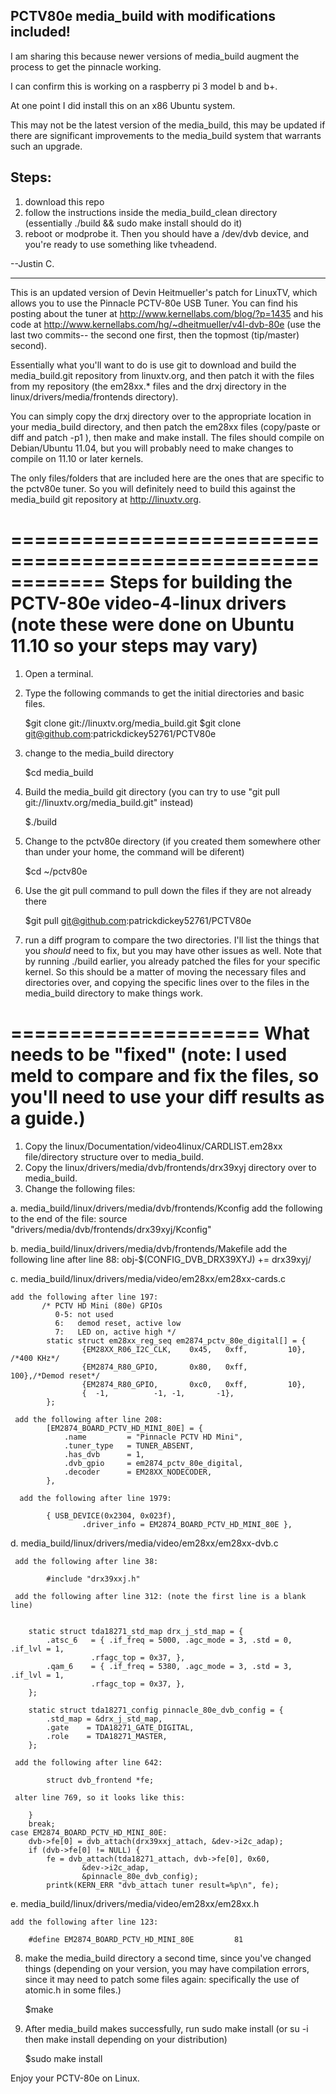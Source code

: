 ## PCTV80e media_build with modifications included!

I am sharing this because newer versions of media_build augment the process to get the pinnacle working.

I can confirm this is working on a raspberry pi 3 model b and b+.

At one point I did install this on an x86 Ubuntu system.

This may not be the latest version of the media_build, this may be updated if there are significant improvements to the media_build system that warrants such an upgrade.

## Steps:

1. download this repo
2. follow the instructions inside the media_build_clean directory (essentially ./build && sudo make install should do it) 
3. reboot or modprobe it. Then you should have a /dev/dvb device, and you're ready to use something like tvheadend.

--Justin C.

--------------------------------------------


This is an updated version of Devin Heitmueller's patch for LinuxTV, which allows you to use the Pinnacle PCTV-80e USB Tuner.
You can find his posting about the tuner at http://www.kernellabs.com/blog/?p=1435 and his code at http://www.kernellabs.com/hg/~dheitmueller/v4l-dvb-80e
(use the last two commits-- the second one first, then the topmost (tip/master) second).

Essentially what you'll want to do is use git to download and build the media_build.git repository from linuxtv.org, and then patch it
with the files from my repository (the em28xx.* files and the drxj directory in the linux/drivers/media/frontends directory).

You can simply copy the drxj directory over to the appropriate location in your media_build directory, and then patch the em28xx files (copy/paste or diff
and patch -p1 ), then make and make install.  The files should compile on Debian/Ubuntu 11.04, but you will probably need to make changes to compile on 11.10 or later kernels.

The only files/folders that are included here are the ones that are specific to the pctv80e tuner. So you will definitely need to build this against
the media_build git repository at http://linuxtv.org.

============================================================
Steps for building the PCTV-80e video-4-linux drivers (note these were done on Ubuntu 11.10 so your steps may vary)
============================================================

1. Open a terminal.
2. Type the following commands to get the initial directories and basic files.

    $git clone git://linuxtv.org/media_build.git
    $git clone git@github.com:patrickdickey52761/PCTV80e
3. change to the media_build directory

	$cd media_build
    
4. Build the media_build git directory (you can try to use "git pull git://linuxtv.org/media_build.git" instead)

	$./build
    
5.  Change to the pctv80e directory (if you created them somewhere other than under your home, the command will be diferent)

    $cd ~/pctv80e

6.  Use the git pull command to pull down the files if they are not already there

    $git pull git@github.com:patrickdickey52761/PCTV80e

7.  run a diff program to compare the two directories. I'll list the things that you *should* need to fix, but you
may have other issues as well.  Note that by running ./build earlier, you already patched the files for your
specific kernel. So this should be a matter of moving the necessary files and directories over, and copying the 
specific lines over to the files in the media_build directory to make things work.

=====================
What needs to be "fixed" (note: I used meld to compare and fix the files, so you'll need to use your diff results
   as a guide.)
=====================

1.  Copy the linux/Documentation/video4linux/CARDLIST.em28xx file/directory structure over to media_build.
2.  Copy the linux/drivers/media/dvb/frontends/drx39xyj directory over to media_build.
3.  Change the following files:

a.  media_build/linux/drivers/media/dvb/frontends/Kconfig
    add the following to the end of the file:
         source "drivers/media/dvb/frontends/drx39xyj/Kconfig"

b.  media_build/linux/drivers/media/dvb/frontends/Makefile
    add the following line after line 88:
         obj-$(CONFIG_DVB_DRX39XYJ) += drx39xyj/

c.  media_build/linux/drivers/media/video/em28xx/em28xx-cards.c

    add the following after line 197:
           /* PCTV HD Mini (80e) GPIOs
   			  0-5: not used
   			  6:   demod reset, active low
   			  7:   LED on, active high */
			static struct em28xx_reg_seq em2874_pctv_80e_digital[] = {
					{EM28XX_R06_I2C_CLK,    0x45,   0xff,		  10}, /*400 KHz*/
					{EM2874_R80_GPIO,       0x80,   0xff,		  100},/*Demod reset*/
					{EM2874_R80_GPIO,       0xc0,   0xff,		  10},
					{  -1,			-1,	-1,		  -1},
			};

     add the following after line 208:
			[EM2874_BOARD_PCTV_HD_MINI_80E] = {
				.name         = "Pinnacle PCTV HD Mini",
				.tuner_type   = TUNER_ABSENT,
				.has_dvb      = 1,
				.dvb_gpio     = em2874_pctv_80e_digital,
				.decoder      = EM28XX_NODECODER,
			},

      add the following after line 1979:

			{ USB_DEVICE(0x2304, 0x023f),
					.driver_info = EM2874_BOARD_PCTV_HD_MINI_80E },

d.  media_build/linux/drivers/media/video/em28xx/em28xx-dvb.c

     add the following after line 38:

			#include "drx39xxj.h"

     add the following after line 312: (note the first line is a blank line)


		static struct tda18271_std_map drx_j_std_map = {
			.atsc_6   = { .if_freq = 5000, .agc_mode = 3, .std = 0, .if_lvl = 1,
				      .rfagc_top = 0x37, },
			.qam_6    = { .if_freq = 5380, .agc_mode = 3, .std = 3, .if_lvl = 1,
				      .rfagc_top = 0x37, },
		};

		static struct tda18271_config pinnacle_80e_dvb_config = {
			.std_map = &drx_j_std_map,
			.gate    = TDA18271_GATE_DIGITAL,
			.role    = TDA18271_MASTER,
		};

     add the following after line 642:

			struct dvb_frontend *fe;

     alter line 769, so it looks like this:

		}
		break;
	case EM2874_BOARD_PCTV_HD_MINI_80E:
		dvb->fe[0] = dvb_attach(drx39xxj_attach, &dev->i2c_adap);
		if (dvb->fe[0] != NULL) {
			fe = dvb_attach(tda18271_attach, dvb->fe[0], 0x60,
					&dev->i2c_adap,
					&pinnacle_80e_dvb_config);
			printk(KERN_ERR "dvb_attach tuner result=%p\n", fe);

e.  media_build/linux/drivers/media/video/em28xx/em28xx.h

    add the following after line 123:

		#define EM2874_BOARD_PCTV_HD_MINI_80E		  81

8.  make the media_build directory a second time, since you've changed things (depending on your version, you may 
have compilation errors, since it may need to patch some files again: specifically the use of atomic.h in some files.)

	$make

9.  After media_build makes successfully, run sudo make install (or su -i then make install depending on your distribution)

	$sudo make install

Enjoy your PCTV-80e on Linux.
